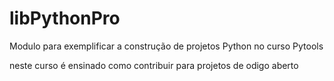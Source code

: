 # libPythonPro
Modulo para exemplificar a construção de projetos Python no curso Pytools

neste curso é ensinado como contribuir para projetos de odigo aberto

